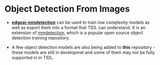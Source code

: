# Object Detection From Images

- **[edgeai-mmdetection](https://github.com/TexasInstruments/edgeai-mmdetection)** can be used to train low complexity models as well as export them into a format that TIDL can understand. It is an extension of [mmdetection](https://github.com/open-mmlab/mmdetection), which is a popular open source object detection training repository. 

- A few object detection models are also being added to **this** repository - these models are still in developmet and some of them may not be fully supported in in TIDL.
